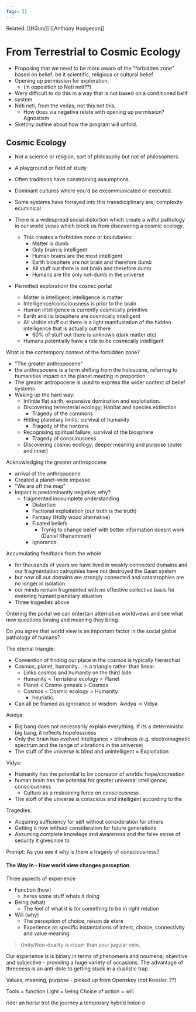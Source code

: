 ```yaml
---
Tags: []
---
```

Related: [[H3uni]] [[Anthony Hodgeson]]
# From Terrestrial to Cosmic Ecology

- Proposing that we need to be more aware of the "forbidden zone" based on belief; be it scientific, religious or cultural belief. 
- Opening up permission for exploration.
	- (in opposition to Neti neti??)
- Wery difficult to do this in a way that is not based on a conditioned belif
- system
- Neti neti, from the vedas; not this not this.
	- How does via negativa relate with opening up permission? Agnostism
- Sketchy outline about how the program will unfold.

## Cosmic Ecology
- Not a science or religion, sort of philosophy but not of philosophers. 
- A playground or field of study
- Often traditions have constraining assumptions.
- Dominant cultures where you'd be excommunicated or executed.
- Some systems have forrayed into this transdiciplinary are; complexity ecuminical 
- There is a widespread social distortion which create a wilful pathology in our world views which block us from discovering a cosmic ecology.
	- This creates a forbidden zone or boundaries:
		- Matter is dumb
		- Only brain is intelligent
		- Human brains are the most intelligent
		- Earth biosphere are not brain and therefore dumb
		- All stuff out there is not brain and therefore dumb
		- Humans are the only not-dumb in the universe

- Permitted exploration/ the cosmic portal
	- Matter is intelligent; intelligence is matter
	- Intelligence/consciousness is prior to the brain
	- Human intelligence is currently cosmically primitive
	- Earth and its biosphere are cosmically intelligent
	- All visible stuff out there is a light manifustation of the hidden intelligence that is actually out there
		- 60% of stuff out there is unknown (dark matter etc)
	- Humans potentially have a role to be cosmically intelligent

What is the contempory context of the forbidden zone?
- "The greater anthropocene"
- the anthropocene is a term shifting from the holoscene, referring to humanities impact on the planet meeting in proportion
- The greater antropocene is used to express the wider context of belief systems
- Waking up the hard way:
	- Infintie flat earth; expansive domination and exploitation.
	- Discovering terresterial ecology; Habitat and species extinction
		- Tragedy of the commons
	- Hitting planetary limits; survival of humanity
		- Tragedy of the horzons
	- Recognising spiritual failure; survival of the biosphere
		- Tragedy of consciousness
	- Discovering cosmic ecology; deeper meaning and purpose (outer and inner)

Acknowledging the greater anthropocene
- arrival of the anthropocene
- Created a planet-wide impasse
- "We are off the map"
- Impact is predominantly negative; why?
	- fragmented incoumplete understanding
		- Distortion
		- Factional exploitation (our truth is the truth)
		- Fantasy (Holly wood alternative)
		- Fixated beliefs
			- Trynig to change belief with better information doesnt work (Daniel Khanamman)
		- Ignorance

Accumulating feedback from the whole 
- for thousands of years we have lived in weakly connected domains and our fragmentation catrophies have not destroyed the Gaian system
- but now oll our domains are strongly connected and catastrophies are no longer in isolation
- our minds remain fragmented with no effective collective basis for evekning humanl planetary situation
- Three tragedies above
	
Ontering the portal we can entertain alternative worldviews and see what new questions loraing and meaning they bring.

Do you agree that world view is an important factor in the social global pathology of humans?

The eternal triangle:
- Convention of finding our place in the cosmos is typically hierarchial
- Cosmos, planet, humanity... in a triangle rather than linear.
	- Links cosmos and humanity on the third side
	- Humanity < Terristeral ecology > Planet
	- Planet  < Cosmo genesis > Cosmos
	- Cosmos < Cosmic ecology > Humanity
		- heuristic.
- Can all be framed as ignorance or wisdom. Avidya -> Vidya

Avidya:
- Big bang does not necessarily explain everything. If its a deterministic big bang, it reflects hopelessness
- Only the brain has evolved intelligance = blindness (e.g. electromagnetic spectrum and the range of vibrations in the universe)
- The stuff of the universe is blind and unintelligent = Exploitation

Vidya:
- Humanity has the potential to be cocreator of worlds: hope/cocreation
- human brain has the potential for greater universal intelligence; consciousness
	- Culture as a restraining force on consciousness
- The stoff of the universe is conscious and intelligent according to the 

Tragedies:
 - Acquiring sufficiency for self without consideration for others
 - Getting it now without consideration for future generations
 - Assuming complete knowlege and awareness and the false sense of security it gives rise to

Prompt: As you see it why is there a tragedy of consciousness?

#### The Way In - How world view changes perception.
Three aspects of experience
- Function (how)
	- heres some stuff whats it doing
- Being (what)
	- The feel of what it is for something to be in right relation
- Will (why)
	- The perseption of choice, raison de etere
	- Experience as specific instantiations of intent, choice, connectivity and value meaning.

> Unity/Non-duality is closer than your jugular vein. 

Our experience is is binary in terms of phenomena and noumena; objective and subjective - providing a huge variety of occasions. The advantage of threeness is an anti-dote to getting stuck in a dualistic trap.

Values, meaning, purpose - picked up from Openskey (not Koesler..??)

Tools = function
Light = being
Choice of action = will

rider an horse trot the journey
a temporary hybrid holon o